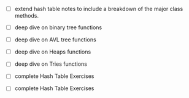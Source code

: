 - [ ] extend hash table notes to include a breakdown of the major class methods.
- [ ]  deep dive on binary tree functions
- [ ]  deep dive on AVL tree functions
- [ ]  deep dive on Heaps functions
- [ ]  deep dive on Tries functions

- [ ] complete Hash Table Exercises 
- [ ] complete Hash Table Exercises 